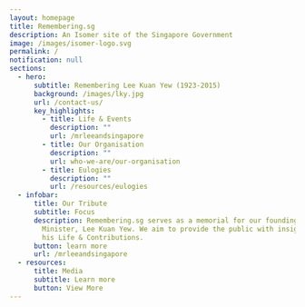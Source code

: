 ```yaml
---
layout: homepage
title: Remembering.sg
description: An Isomer site of the Singapore Government
image: /images/isomer-logo.svg
permalink: /
notification: null
sections:
  - hero:
      subtitle: Remembering Lee Kuan Yew (1923-2015)
      background: /images/lky.jpg
      url: /contact-us/
      key_highlights:
        - title: Life & Events
          description: ""
          url: /mrleeandsingapore
        - title: Our Organisation
          description: ""
          url: who-we-are/our-organisation
        - title: Eulogies
          description: ""
          url: /resources/eulogies
  - infobar:
      title: Our Tribute
      subtitle: Focus
      description: Remembering.sg serves as a memorial for our founding Prime
        Minister, Lee Kuan Yew. We aim to provide the public with insights into
        his Life & Contributions.
      button: learn more
      url: /mrleeandsingapore
  - resources:
      title: Media
      subtitle: Learn more
      button: View More
---
```


